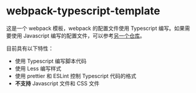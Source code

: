 # webpack-typescript-template

这是一个 webpack 模板，webpack 的配置文件使用 Typescript 编写。如果需要使用 Javascript 编写的配置文件，可以参考[另一个仓库](https://github.com/zhangzhengyi1024/webpack-typescript-template-js)。

目前具有以下特性：

* 使用 Typescript 编写脚本代码
* 使用 Less 编写样式
* 使用 prettier 和 ESLint 控制 Typescript 代码的格式
* **不支持** Javascript 文件和 CSS 文件
